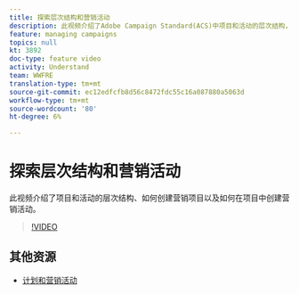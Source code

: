 ```yaml
---
title: 探索层次结构和营销活动
description: 此视频介绍了Adobe Campaign Standard(ACS)中项目和活动的层次结构，如何创建营销项目，以及如何在项目中创建营销活动。
feature: managing campaigns
topics: null
kt: 3892
doc-type: feature video
activity: Understand
team: WWFRE
translation-type: tm+mt
source-git-commit: ec12edfcfb8d56c8472fdc55c16a087880a5063d
workflow-type: tm+mt
source-wordcount: '80'
ht-degree: 6%

---
```



# 探索层次结构和营销活动

此视频介绍了项目和活动的层次结构、如何创建营销项目以及如何在项目中创建营销活动。

>[!VIDEO](https://video.tv.adobe.com/v/18465?quality=12)

## 其他资源

* [计划和营销活动](https://docs.adobe.com/content/help/en/campaign-standard/using/getting-started/marketing-plans/programs-and-campaigns.html)
